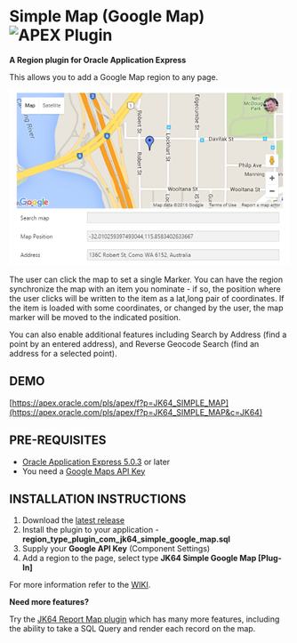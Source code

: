 # Simple Map (Google Map) ![APEX Plugin](https://cdn.rawgit.com/Dani3lSun/apex-github-badges/b7e95341/badges/apex-plugin-badge.svg)

**A Region plugin for Oracle Application Express**

This allows you to add a Google Map region to any page.

![plugin-simplemap-preview.png](https://raw.githubusercontent.com/jeffreykemp/jk64-plugin-simplemap/master/src/plugin-simplemap-preview.png)

The user can click the map to set a single Marker. You can have the region synchronize the map with an item you nominate - if so, the position where the user clicks will be written to the item as a lat,long pair of coordinates. If the item is loaded with some coordinates, or changed by the user, the map marker will be moved to the indicated position.

You can also enable additional features including Search by Address (find a point by an entered address), and Reverse Geocode Search (find an address for a selected point).

## DEMO ##

[https://apex.oracle.com/pls/apex/f?p=JK64_SIMPLE_MAP](https://apex.oracle.com/pls/apex/f?p=JK64_SIMPLE_MAP&c=JK64)

## PRE-REQUISITES ##

* [Oracle Application Express 5.0.3](https://apex.oracle.com) or later
* You need a [Google Maps API Key](https://developers.google.com/maps/documentation/javascript/get-api-key#get-an-api-key)

## INSTALLATION INSTRUCTIONS ##

1. Download the [latest release](https://github.com/jeffreykemp/jk64-plugin-simplemap/releases/latest)
2. Install the plugin to your application - **region_type_plugin_com_jk64_simple_google_map.sql**
3. Supply your **Google API Key** (Component Settings)
4. Add a region to the page, select type **JK64 Simple Google Map [Plug-In]**

For more information refer to the [WIKI](https://github.com/jeffreykemp/jk64-plugin-simplemap/wiki).

**Need more features?**

Try the [JK64 Report Map plugin](https://github.com/jeffreykemp/jk64-plugin-reportmap) which has many more features, including the ability to take a SQL Query and render each record on the map.

